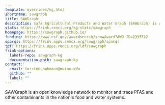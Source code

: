 ```yaml
---
template: overrides/kg.html
shortname: sawgraph
title: SAWGraph
description: Safe Agricultural Products and Water Graph (SAWGraph) is an open knowledge network to monitor and trace PFAS and other contaminants in the nation's food and water systems.
stats: https://frink.renci.org/kg-stats/sawgraph
homepage: https://sawgraph.github.io/
funding: https://www.nsf.gov/awardsearch/showAward?AWD_ID=2333782
sparql: https://frink.apps.renci.org/sawgraph/sparql
tpf: https://frink.apps.renci.org/ldf/sawgraph
frink-options:
  lakefs-repo: sawgraph-kg
  documentation-path: sawgraph-kg
contact:
  email: torsten.hahmann@maine.edu  
  github: ""
  label: ""
---
```

SAWGraph is an open knowledge network to monitor and trace PFAS and other contaminants in the nation's food and water systems.

